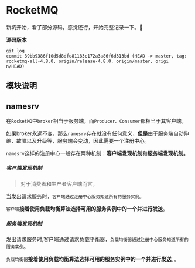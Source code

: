 # RocketMQ

新坑开始，看了部分源码，感觉还行，开始完整记录一下。:dog:

**源码版本**

```shell
git log
commit 39bb9386f10d5d8dfe81183c172a3a86f6d313bd (HEAD -> master, tag: rocketmq-all-4.8.0, origin/release-4.8.0, origin/master, origi
n/HEAD)
```



## 模块说明

## namesrv

在`RocketMQ`中`broker`相当于服务端，而`Producer、Consumer`都相当于其客户端。

如果broker永远不变，那么`namesrv`存在就没有任何意义，**但是**由于服务端自动伸缩、故障以及升级等，服务端会变动，因此需要一个注册中心。

`namesrv`这样的注册中心一般存在两种机制：**客户端发现机制**和**服务端发现机制。**

##### 客户端发现机制

>  对于消费者和生产者客户端而言。

当发出请求服务时，`客户端通过注册中心服务知道所有的服务实例`。

`客户端`**接着使用负载均衡算法选择可用的服务实例中的一个并进行发送**。

##### 服务端发现机制

发出请求服务时,客户端通过请求负载平衡器，`负载均衡器通过注册中心服务知道所有的服务实例`。

`负载均衡器`**接着使用负载均衡算法选择可用的服务实例中的一个并进行发送**。。